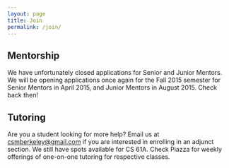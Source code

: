 ```yaml
---
layout: page
title: Join
permalink: /join/
---
```


<!-- ![](img/team/team-silly.jpg) -->

## Mentorship

We have unfortunately closed applications for Senior and Junior Mentors. We will be opening applications once again for the Fall 2015 semester for Senior Mentors in April 2015, and Junior Mentors in August 2015. Check back then!

## Tutoring

Are you a student looking for more help? Email us at [csmberkeley@gmail.com](mailto:csmberkeley@gmail.com) if you are interested in enrolling in an adjunct section. We still have spots available for CS 61A. Check Piazza for weekly offerings of one-on-one tutoring for respective classes.

<!-- Sign up for group or one-on-one tutoring!

<button>Get Group Tutoring</button>
<button>Get One-on-One Tutoring</button>
 -->